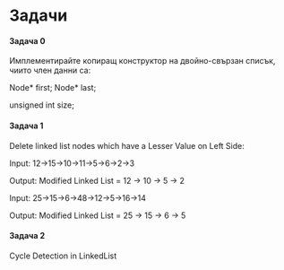 # Задачи

#### Задача 0

Имплементирайте копиращ конструктор на двойно-свързан списък, чиито член данни са:

Node* first;
Node* last;

unsigned int size;


#### Задача 1

Delete linked list nodes which have a Lesser Value on Left Side:

Input: 12->15->10->11->5->6->2->3

Output: Modified Linked List = 12 -> 10 -> 5 -> 2 


Input: 25->15->6->48->12->5->16->14

Output: Modified Linked List = 25 -> 15 -> 6 -> 5   


#### Задача 2

Cycle Detection in LinkedList
